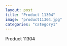 ```yaml
---
layout: post
title: "Product 11304"
image: "product11304.jpg"
categories: "category1"
---
```

Product 11304
